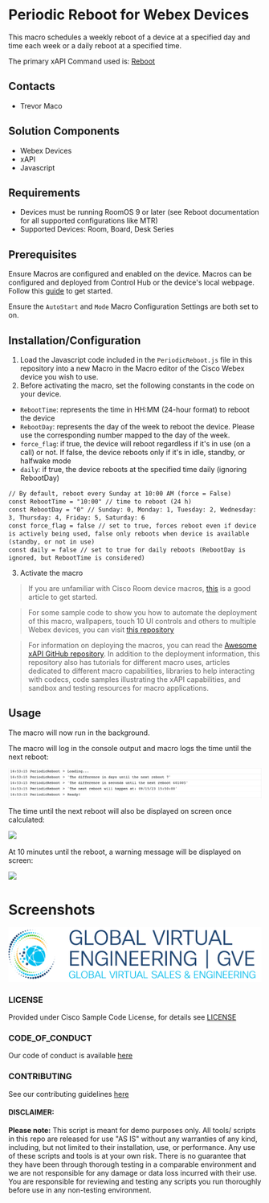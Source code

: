 # Periodic Reboot for Webex Devices

This macro schedules a weekly reboot of a device at a specified day and time each week or a daily reboot at a specified time.

The primary xAPI Command used is: [Reboot](https://roomos.cisco.com/xapi/Command.SystemUnit.Boot)

## Contacts
* Trevor Maco

## Solution Components
* Webex Devices
* xAPI
* Javascript

## Requirements
* Devices must be running RoomOS 9 or later (see Reboot documentation for all supported configurations like MTR)
* Supported Devices: Room, Board, Desk Series

## Prerequisites
Ensure Macros are configured and enabled on the device. Macros can be configured and deployed from Control Hub or the device's local webpage. Follow this [guide](https://help.webex.com/en-us/article/gj962f/Configure-macros-and-user-interface-extensions-for-Board,-Desk,-and-Room-Series) to get started.

Ensure the `AutoStart` and `Mode` Macro Configuration Settings are both set to on.

## Installation/Configuration
1. Load the Javascript code included in the `PeriodicReboot.js` file in this repository into a new Macro in the Macro editor of the Cisco Webex device you wish to use.
2. Before activating the macro, set the following constants in the code on your device. 
* `RebootTime`: represents the time in HH:MM (24-hour format) to reboot the device
* `RebootDay`: represents the day of the week to reboot the device. Please use the corresponding number mapped to the day of the week.
* `force_flag`: if true, the device will reboot regardless if it's in use (on a call) or not. If false, the device reboots only if it's in idle, standby, or halfwake mode
* `daily`: if true, the device reboots at the specified time daily (ignoring RebootDay)
```
// By default, reboot every Sunday at 10:00 AM (force = False)
const RebootTime = "10:00" // time to reboot (24 h)
const RebootDay = "0" // Sunday: 0, Monday: 1, Tuesday: 2, Wednesday: 3, Thursday: 4, Friday: 5, Saturday: 6
const force_flag = false // set to true, forces reboot even if device is actively being used, false only reboots when device is available (standby, or not in use)
const daily = false // set to true for daily reboots (RebootDay is ignored, but RebootTime is considered)
```
3. Activate the macro

> If you are unfamiliar with Cisco Room device macros, [this](https://help.webex.com/en-us/np8b6m6/Use-of-Macros-with-Room-and-Desk-Devices-and-Webex-Boards) is a good article to get started.

> For some sample code to show you how to automate the deployment of this macro, wallpapers, touch 10 UI controls and others to multiple Webex devices, you can visit [this repository](https://github.com/voipnorm/CE-Deploy)

> For information on deploying the macros, you can read the [Awesome xAPI GitHub repository](https://github.com/CiscoDevNet/awesome-xapi#user-content-developer-tools). In addition to the deployment information, this repository also has tutorials for different macro uses, articles dedicated to different macro capabilities, libraries to help interacting with codecs, code samples illustrating the xAPI capabilities, and sandbox and testing resources for macro applications.


## Usage
The macro will now run in the background.

The macro will log in the console output and macro logs the time until the next reboot:

![](IMAGES/console_log.png)

The time until the next reboot will also be displayed on screen once calculated:

![](IMAGES/next_reboot.jpeg)

At 10 minutes until the reboot, a warning message will be displayed on screen:

![](IMAGES/reboot_in_10.jpeg)

# Screenshots

![/IMAGES/0image.png](/IMAGES/0image.png)

### LICENSE

Provided under Cisco Sample Code License, for details see [LICENSE](LICENSE.md)

### CODE_OF_CONDUCT

Our code of conduct is available [here](CODE_OF_CONDUCT.md)

### CONTRIBUTING

See our contributing guidelines [here](CONTRIBUTING.md)

#### DISCLAIMER:
<b>Please note:</b> This script is meant for demo purposes only. All tools/ scripts in this repo are released for use "AS IS" without any warranties of any kind, including, but not limited to their installation, use, or performance. Any use of these scripts and tools is at your own risk. There is no guarantee that they have been through thorough testing in a comparable environment and we are not responsible for any damage or data loss incurred with their use.
You are responsible for reviewing and testing any scripts you run thoroughly before use in any non-testing environment.